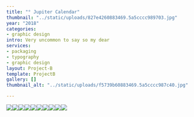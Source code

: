 ```yaml
---
title: "° Jupiter Calendar"
thumbnail: "../static/uploads/827e4260883469.5a5cccc989703.jpg"
year: "2018"
categories:
- graphic design
intro: Very uncommon to say so my dear
services:
- packaging
- typography
- graphic design
layout: Project-B
template: ProjectB
gallery: []
thumbnail_alt: "../static/uploads/f5739b60883469.5a5cccc987c40.jpg"

---
```

![](/uploads/ebce4060883469.5aa7c8a544058.gif)![](/uploads/0307ca60883469.5a5cccc985b70.jpg)![](/uploads/310c8060883469.5a5cccc98ab9b.jpg)![](/uploads/e9e36060883469.5a5cccc987050.jpg)![](/uploads/e9becf60883469.5a5cf1e6c8f3f.gif)![](/uploads/278cb260883469.5a5cccc98a0b0.jpg)![](/uploads/f5739b60883469.5a5cccc987c40.jpg)![](/uploads/1aff4160883469.5a5cfd03c56af.gif)![](/uploads/f6477e60883469.5a5cccc98834b.jpg)![](/uploads/3dd5e460883469.5a5cccc98ee1e.jpg)